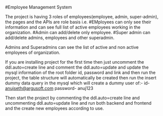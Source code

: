 #Employee Management System

The project is having 3 roles of employees(employee, admin, super-admin), the pages and the APIs are role basis i.e. #EMployees can only see their information and can see full list of active employees working in the organization. #Admin can add/delete only employee. #Super admin can add/delete admins, employees and other superadmin.

Admins and Superadmins can see the list of active and non active employees of organization.

If you are installing project for the first time then just uncomment the ddl.auto=create line and comment the ddl.auto=update and update the mysql information of the root folder id, password and link and then run the project, the table structure will automatically be created then run the insert dummy data query in the mysql which will create a dummy user of:- id- anujseth@argusoft.com password- anuj123

Then start the project by commenting the ddl.auto=create line and uncommenting ddl.auto=update line and run both backend and frontend and the create new employees according to use.
